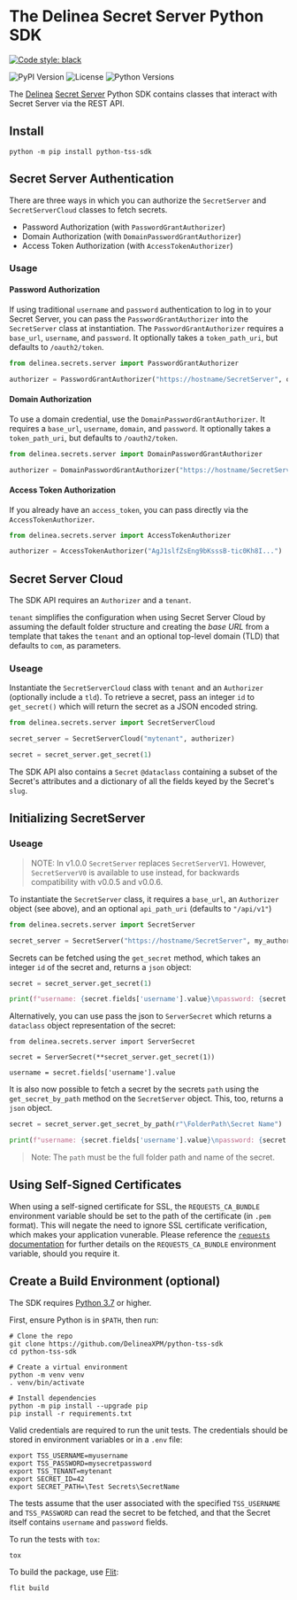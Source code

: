 # The Delinea Secret Server Python SDK

[![Code style: black](https://img.shields.io/badge/code%20style-black-000000.svg)](https://github.com/psf/black)

![PyPI Version](https://img.shields.io/pypi/v/python-tss-sdk) ![License](https://img.shields.io/github/license/DelineaXPM/python-tss-sdk) ![Python Versions](https://img.shields.io/pypi/pyversions/python-tss-sdk)

The [Delinea](https://delinea.com/) [Secret Server](https://delinea.com/products/secret-server/) Python SDK contains classes that interact with Secret Server via the REST API.

## Install

```shell
python -m pip install python-tss-sdk
```

## Secret Server Authentication

There are three ways in which you can authorize the `SecretServer` and `SecretServerCloud` classes to fetch secrets.

- Password Authorization (with `PasswordGrantAuthorizer`)
- Domain Authorization (with `DomainPasswordGrantAuthorizer`)
- Access Token Authorization (with `AccessTokenAuthorizer`)

### Usage

#### Password Authorization

If using traditional `username` and `password` authentication to log in to your Secret Server, you can pass the `PasswordGrantAuthorizer` into the `SecretServer` class at instantiation. The `PasswordGrantAuthorizer` requires a `base_url`, `username`, and `password`. It optionally takes a `token_path_uri`, but defaults to `/oauth2/token`.

```python
from delinea.secrets.server import PasswordGrantAuthorizer

authorizer = PasswordGrantAuthorizer("https://hostname/SecretServer", os.getenv("myusername"), os.getenv("password")")
```

#### Domain Authorization

To use a domain credential, use the `DomainPasswordGrantAuthorizer`. It requires a `base_url`, `username`, `domain`, and `password`. It optionally takes a `token_path_uri`, but defaults to `/oauth2/token`.

```python
from delinea.secrets.server import DomainPasswordGrantAuthorizer

authorizer = DomainPasswordGrantAuthorizer("https://hostname/SecretServer", os.getenv("myusername"), os.getenv("mydomain"), os.getenv("password"))
```

#### Access Token Authorization

If you already have an `access_token`, you can pass directly via the `AccessTokenAuthorizer`.

```python
from delinea.secrets.server import AccessTokenAuthorizer

authorizer = AccessTokenAuthorizer("AgJ1slfZsEng9bKsssB-tic0Kh8I...")
```

## Secret Server Cloud

The SDK API requires an `Authorizer` and a `tenant`.

`tenant` simplifies the configuration when using Secret Server Cloud by assuming the default folder structure and creating the _base URL_ from a template that takes the `tenant` and an optional top-level domain (TLD) that defaults to `com`, as parameters.

### Useage

Instantiate the `SecretServerCloud` class with `tenant` and an `Authorizer` (optionally include a `tld`). To retrieve a secret, pass an integer `id` to `get_secret()` which will return the secret as a JSON encoded string.

```python
from delinea.secrets.server import SecretServerCloud

secret_server = SecretServerCloud("mytenant", authorizer)

secret = secret_server.get_secret(1)
```

The SDK API also contains a `Secret` `@dataclass` containing a subset of the Secret's attributes and a dictionary of all the fields keyed by the Secret's `slug`.

## Initializing SecretServer

### Useage

> NOTE: In v1.0.0 `SecretServer` replaces `SecretServerV1`. However, `SecretServerV0` is available to use instead, for backwards compatibility with v0.0.5 and v0.0.6.

To instantiate the `SecretServer` class, it requires a `base_url`, an `Authorizer` object (see above), and an optional `api_path_uri` (defaults to `"/api/v1"`)

```python
from delinea.secrets.server import SecretServer

secret_server = SecretServer("https://hostname/SecretServer", my_authorizer)
```

Secrets can be fetched using the `get_secret` method, which takes an integer `id` of the secret and, returns a `json` object:

```python
secret = secret_server.get_secret(1)

print(f"username: {secret.fields['username'].value}\npassword: {secret.fields['password'].value}")
```

Alternatively, you can use pass the json to `ServerSecret` which returns a `dataclass` object representation of the secret:

```shell
from delinea.secrets.server import ServerSecret

secret = ServerSecret(**secret_server.get_secret(1))

username = secret.fields['username'].value
```

It is also now possible to fetch a secret by the secrets `path` using the `get_secret_by_path` method on the `SecretServer` object. This, too, returns a `json` object.

```python
secret = secret_server.get_secret_by_path(r"\FolderPath\Secret Name")

print(f"username: {secret.fields['username'].value}\npassword: {secret.fields['password'].value}")
```

> Note: The `path` must be the full folder path and name of the secret.

## Using Self-Signed Certificates

When using a self-signed certificate for SSL, the `REQUESTS_CA_BUNDLE` environment variable should be set to the path of the certificate (in `.pem` format). This will negate the need to ignore SSL certificate verification, which makes your application vunerable. Please reference the [`requests` documentation](https://docs.python.org/3/library/ssl.html) for further details on the `REQUESTS_CA_BUNDLE` environment variable, should you require it.

## Create a Build Environment (optional)

The SDK requires [Python 3.7](https://www.python.org/downloads/) or higher.

First, ensure Python is in `$PATH`, then run:

```shell
# Clone the repo
git clone https://github.com/DelineaXPM/python-tss-sdk
cd python-tss-sdk

# Create a virtual environment
python -m venv venv
. venv/bin/activate

# Install dependencies
python -m pip install --upgrade pip
pip install -r requirements.txt
```

Valid credentials are required to run the unit tests. The credentials should be stored in environment variables or in a `.env` file:

```shell
export TSS_USERNAME=myusername
export TSS_PASSWORD=mysecretpassword
export TSS_TENANT=mytenant
export SECRET_ID=42
export SECRET_PATH=\Test Secrets\SecretName
```

The tests assume that the user associated with the specified `TSS_USERNAME` and `TSS_PASSWORD` can read the secret to be fetched, and that the Secret itself contains `username` and `password` fields.

To run the tests with `tox`:

```shell
tox
```

To build the package, use [Flit](https://flit.readthedocs.io/en/latest/):

```shell
flit build
```
